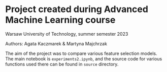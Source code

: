 # Project created during Advanced Machine Learning course 
Warsaw University of Technology, summer semester 2023

Authors: Agata Kaczmarek & Martyna Majchrzak

The aim of the project was to compare various feature selection models. The main notebook is `experiments2.ipynb`, and the source code for various functions used there can be found in `source` directory.
